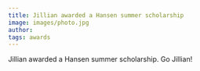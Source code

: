 ```yaml
---
title: Jillian awarded a Hansen summer scholarship
image: images/photo.jpg
author:
tags: awards
---
```


Jillian awarded a Hansen summer scholarship. Go Jillian!